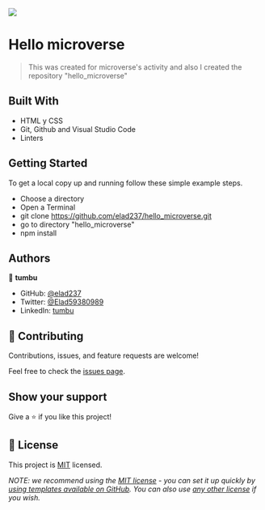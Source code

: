 ![](https://img.shields.io/badge/Microverse-blueviolet)

# Hello microverse

> This was created for microverse's activity and also I created the repository "hello_microverse"


## Built With

- HTML y CSS
- Git, Github and Visual Studio Code
- Linters

## Getting Started

To get a local copy up and running follow these simple example steps.

- Choose a directory
- Open a Terminal
- git clone https://github.com/elad237/hello_microverse.git
- go to directory "hello_microverse"
- npm install

## Authors

👤 **tumbu**

- GitHub: [@elad237](https://github.com/elad237)
- Twitter: [@Elad59380989](https://twitter.com/Elad59380989)
- LinkedIn: [tumbu](https://www.linkedin.com/in/tumbu-elad-896ab2183/)


## 🤝 Contributing

Contributions, issues, and feature requests are welcome!

Feel free to check the [issues page](https://github.com/elad237/hello_microverse/issues).

## Show your support

Give a ⭐️ if you like this project!

## 📝 License

This project is [MIT](./LICENSE) licensed.

_NOTE: we recommend using the [MIT license](https://choosealicense.com/licenses/mit/) - you can set it up quickly by [using templates available on GitHub](https://docs.github.com/en/communities/setting-up-your-project-for-healthy-contributions/adding-a-license-to-a-repository). You can also use [any other license](https://choosealicense.com/licenses/) if you wish._
     
